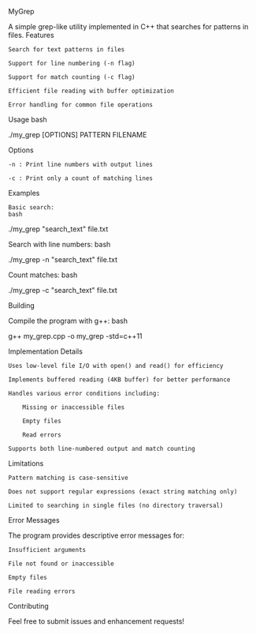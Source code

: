 MyGrep

A simple grep-like utility implemented in C++ that searches for patterns in files.
Features

    Search for text patterns in files

    Support for line numbering (-n flag)

    Support for match counting (-c flag)

    Efficient file reading with buffer optimization

    Error handling for common file operations

Usage
bash

./my_grep [OPTIONS] PATTERN FILENAME

Options

    -n : Print line numbers with output lines

    -c : Print only a count of matching lines

Examples

    Basic search:
    bash

./my_grep "search_text" file.txt

Search with line numbers:
bash

./my_grep -n "search_text" file.txt

Count matches:
bash

./my_grep -c "search_text" file.txt

Building

Compile the program with g++:
bash

g++ my_grep.cpp -o my_grep -std=c++11

Implementation Details

    Uses low-level file I/O with open() and read() for efficiency

    Implements buffered reading (4KB buffer) for better performance

    Handles various error conditions including:

        Missing or inaccessible files

        Empty files

        Read errors

    Supports both line-numbered output and match counting

Limitations

    Pattern matching is case-sensitive

    Does not support regular expressions (exact string matching only)

    Limited to searching in single files (no directory traversal)

Error Messages

The program provides descriptive error messages for:

    Insufficient arguments

    File not found or inaccessible

    Empty files

    File reading errors

Contributing

Feel free to submit issues and enhancement requests!
